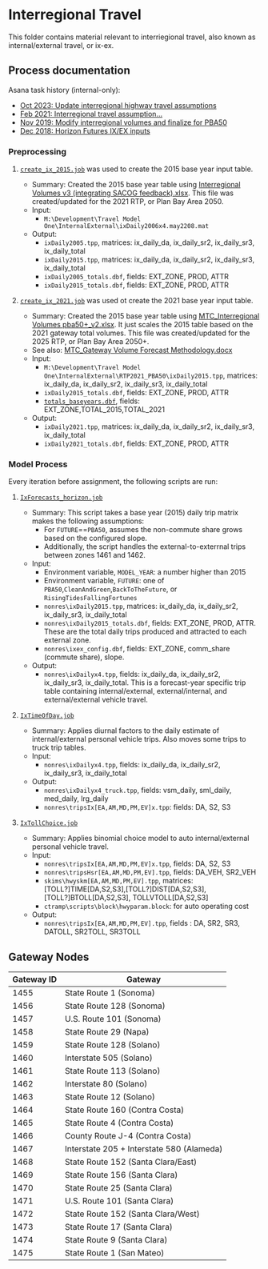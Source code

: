 # Interregional Travel

This folder contains material relevant to interriegional travel, also known as internal/external travel, or ix-ex.

## Process documentation

Asana task history (internal-only):
* [Oct 2023: Update interregional highway travel assumptions](https://app.asana.com/0/1204085012544660/1203759802600901/f)
* [Feb 2021: Interregional travel assumption...](https://app.asana.com/0/310827677834656/1199962632605860/f)
* [Nov 2019: Modify interregional volumes and finalize for PBA50](https://app.asana.com/0/403262763383022/1107875685875486/f)
* [Dec 2018: Horizon Futures IX/EX inputs](https://app.asana.com/0/403262763383021/802137197128986/f)

### Preprocessing

1. [`create_ix_2015.job`](create_ix_2015.job) was used to create the 2015 base year input table.
    * Summary: Created the 2015 base year table using [Interregional Volumes v3 (integrating SACOG feedback).xlsx](https://mtcdrive.box.com/s/1v6my109gjxq7v7kxc9j63sumzie9jbw). This file was created/updated for the 2021 RTP, or Plan Bay Area 2050.
    * Input: 
        * `M:\Development\Travel Model One\InternalExternal\ixDaily2006x4.may2208.mat`
    * Output:
        * `ixDaily2005.tpp`, matrices: ix_daily_da, ix_daily_sr2, ix_daily_sr3, ix_daily_total
        * `ixDaily2015.tpp`, matrices: ix_daily_da, ix_daily_sr2, ix_daily_sr3, ix_daily_total
        * `ixDaily2005_totals.dbf`, fields: EXT_ZONE, PROD, ATTR
        * `ixDaily2015_totals.dbf`, fields: EXT_ZONE, PROD, ATTR

2. [`create_ix_2021.job`](create_ix_2021.job) was used ot create the 2021 base year input table.
    * Summary: Created the 2015 base year table using [MTC_Interregional Volumes pba50+_v2.xlsx](https://mtcdrive.box.com/s/agq4nyowcdpdb2udf2v2s3j1j32fazva). It just scales the 2015 table based on the 2021 gateway total volumes. This file was created/updated for the 2025 RTP, or Plan Bay Area 2050+.
    * See also: [MTC_Gateway Volume Forecast Methodology.docx](https://mtcdrive.box.com/s/q98g43riir786lhq19xa3w99tyzh8dsh)
    * Input:
        * `M:\Development\Travel Model One\InternalExternal\RTP2021_PBA50\ixDaily2015.tpp`, matrices: ix_daily_da, ix_daily_sr2, ix_daily_sr3, ix_daily_total
        * `ixDaily2015_totals.dbf`, fields: EXT_ZONE, PROD, ATTR
        * [`totals_baseyears.dbf`](totals_baseyears.dbf), fields: EXT_ZONE,TOTAL_2015,TOTAL_2021
    * Output:
        * `ixDaily2021.tpp`, matrices: ix_daily_da, ix_daily_sr2, ix_daily_sr3, ix_daily_total
        * `ixDaily2021_totals.dbf`, fields: EXT_ZONE, PROD, ATTR

### Model Process
Every iteration before assignment, the following scripts are run:

1. [`IxForecasts_horizon.job`](../../model-files/scripts/nonres/IxForecasts_horizon.job)
    * Summary: This script takes a base year (2015) daily trip matrix makes the following assumptions:
        * For `FUTURE`==`PBA50`, assumes the non-commute share grows based on the configured slope.
        * Additionally, the script handles the external-to-exterrnal trips between zones 1461 and 1462.
    * Input: 
        * Environment variable, `MODEL_YEAR`: a number higher than 2015
        * Environment variable, `FUTURE`: one of `PBA50`,`CleanAndGreen`,`BackToTheFuture`, or `RisingTidesFallingFortunes`
        * `nonres\ixDaily2015.tpp`, matrices: ix_daily_da, ix_daily_sr2, ix_daily_sr3, ix_daily_total
        * `nonres\ixDaily2015_totals.dbf`, fields: EXT_ZONE, PROD, ATTR.  These are the total daily trips produced and attracted to each external zone.
        * `nonres\ixex_config.dbf`, fields: EXT_ZONE, comm_share (commute share), slope.  
    * Output:
        * `nonres\ixDailyx4.tpp`, fields: ix_daily_da, ix_daily_sr2, ix_daily_sr3, ix_daily_total. This is a forecast-year specific trip table containing internal/external, external/internal, and external/external vehicle travel.

2. [`IxTimeOfDay.job`](../../model-files/scripts/nonres/IxTimeOfDay.job)
    * Summary: Applies diurnal factors to the daily estimate of internal/external personal vehicle trips. Also moves some trips to truck trip tables.
    * Input:
        * `nonres\ixDailyx4.tpp`, fields: ix_daily_da, ix_daily_sr2, ix_daily_sr3, ix_daily_total
    * Output:
        * `nonres\ixDailyx4_truck.tpp`, fields: vsm_daily, sml_daily, med_daily, lrg_daily
        * `nonres\tripsIx[EA,AM,MD,PM,EV]x.tpp`: fields: DA, S2, S3

3. [`IxTollChoice.job`](../../model-files/scripts/nonres/IxTollChoice.job)
    * Summary: Applies binomial choice model to auto internal/external personal vehicle travel.
    * Input:
        * `nonres\tripsIx[EA,AM,MD,PM,EV]x.tpp`, fields: DA, S2, S3
        * `nonres\tripsHsr[EA,AM,MD,PM,EV].tpp`, fields: DA_VEH, SR2_VEH
        * `skims\hwyskm[EA,AM,MD,PM,EV].tpp`, matrices: [TOLL?]TIME[DA,S2,S3],[TOLL?]DIST[DA,S2,S3], [TOLL?]BTOLL[DA,S2,S3], TOLLVTOLL[DA,S2,S3]
        * `ctramp\scripts\block\hwyparam.block`: for auto operating cost
    * Output:
        *  `nonres\tripsIx[EA,AM,MD,PM,EV].tpp`, fields : DA, SR2, SR3, DATOLL, SR2TOLL, SR3TOLL

## Gateway Nodes


|	Gateway ID	|	Gateway	|
| ------------- | --------- |
|	1455	|	State Route 1 (Sonoma)	|
|	1456	|	State Route 128 (Sonoma)	|
|	1457	|	U.S. Route 101 (Sonoma)	|
|	1458	|	State Route 29 (Napa)	|
|	1459	|	State Route 128 (Solano)	|
|	1460	|	Interstate 505 (Solano)	|
|	1461	|	State Route 113 (Solano)	|
|	1462	|	Interstate 80 (Solano)	|
|	1463	|	State Route 12 (Solano)	|
|	1464	|	State Route 160 (Contra Costa)	|
|	1465	|	State Route 4 (Contra Costa)	|
|	1466	|	County Route J-4 (Contra Costa)	|
|	1467	|	Interstate 205 + Interstate 580 (Alameda)	|
|	1468	|	State Route 152 (Santa Clara/East)	|
|	1469	|	State Route 156 (Santa Clara)	|
|	1470	|	State Route 25 (Santa Clara)	|
|	1471	|	U.S. Route 101 (Santa Clara)	|
|	1472	|	State Route 152 (Santa Clara/West)	|
|	1473	|	State Route 17 (Santa Clara)	|
|	1474	|	State Route 9 (Santa Clara)	|
|	1475	|	State Route 1 (San Mateo)	|
